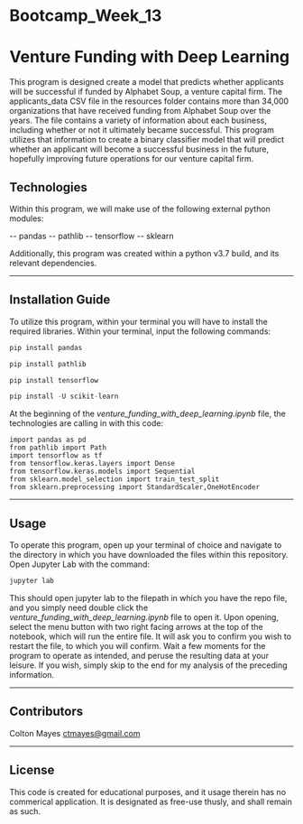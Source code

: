 # Bootcamp_Week_13

# Venture Funding with Deep Learning

This program is designed create a model that predicts whether applicants will be successful if funded by Alphabet Soup, a venture capital firm. The applicants_data CSV file in the resources folder contains more than 34,000 organizations that have received funding from Alphabet Soup over the years. The file contains a variety of information about each business, including whether or not it ultimately became successful. This program utilizes that information to create a binary classifier model that will predict whether an applicant will become a successful business in the future, hopefully improving future operations for our venture capital firm.

## Technologies

Within this program, we will make use of the following external python modules:

  -- pandas
  -- pathlib
  -- tensorflow
  -- sklearn
  
  Additionally, this program was created within a python v3.7 build, and its relevant dependencies.

---

## Installation Guide

To utilize this program, within your terminal you will have to install the required libraries. Within your terminal, input the following commands:

```python
pip install pandas
```

```python
pip install pathlib
```

```python
pip install tensorflow
```

```python
pip install -U scikit-learn
```

At the beginning of the *venture_funding_with_deep_learning.ipynb* file, the technologies are calling in with this code:

```
import pandas as pd
from pathlib import Path
import tensorflow as tf
from tensorflow.keras.layers import Dense
from tensorflow.keras.models import Sequential
from sklearn.model_selection import train_test_split
from sklearn.preprocessing import StandardScaler,OneHotEncoder
```

---

## Usage

To operate this program, open up your terminal of choice and navigate to the directory in which you have downloaded the files within this repository. Open Jupyter Lab with the command: 

```python
jupyter lab
```  

This should open jupyter lab to the filepath in which you have the repo file, and you simply need double click the *venture_funding_with_deep_learning.ipynb* file to open it. Upon opening, select the menu button with two right facing arrows at the top of the notebook, which will run the entire file. It will ask you to confirm you wish to restart the file, to which you will confirm. Wait a few moments for the program to operate as intended, and peruse the resulting data at your leisure. If you wish, simply skip to the end for my analysis of the preceding information. 

---

## Contributors

Colton Mayes ctmayes@gmail.com

---

## License

This code is created for educational purposes, and it usage therein has no commerical application. It is designated as free-use thusly, and shall remain as such.